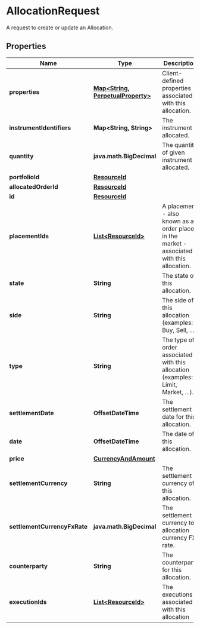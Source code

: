 

# AllocationRequest

A request to create or update an Allocation.

## Properties

Name | Type | Description | Notes
------------ | ------------- | ------------- | -------------
**properties** | [**Map&lt;String, PerpetualProperty&gt;**](PerpetualProperty.md) | Client-defined properties associated with this allocation. |  [optional]
**instrumentIdentifiers** | **Map&lt;String, String&gt;** | The instrument allocated. | 
**quantity** | **java.math.BigDecimal** | The quantity of given instrument allocated. | 
**portfolioId** | [**ResourceId**](ResourceId.md) |  | 
**allocatedOrderId** | [**ResourceId**](ResourceId.md) |  | 
**id** | [**ResourceId**](ResourceId.md) |  | 
**placementIds** | [**List&lt;ResourceId&gt;**](ResourceId.md) | A placement - also known as an order placed in the market - associated with this allocation. |  [optional]
**state** | **String** | The state of this allocation. |  [optional]
**side** | **String** | The side of this allocation (examples: Buy, Sell, ...). |  [optional]
**type** | **String** | The type of order associated with this allocation (examples: Limit, Market, ...). |  [optional]
**settlementDate** | **OffsetDateTime** | The settlement date for this allocation. |  [optional]
**date** | **OffsetDateTime** | The date of this allocation. |  [optional]
**price** | [**CurrencyAndAmount**](CurrencyAndAmount.md) |  |  [optional]
**settlementCurrency** | **String** | The settlement currency of this allocation. |  [optional]
**settlementCurrencyFxRate** | **java.math.BigDecimal** | The settlement currency to allocation currency FX rate. |  [optional]
**counterparty** | **String** | The counterparty for this allocation. |  [optional]
**executionIds** | [**List&lt;ResourceId&gt;**](ResourceId.md) | The executions associated with this allocation |  [optional]



